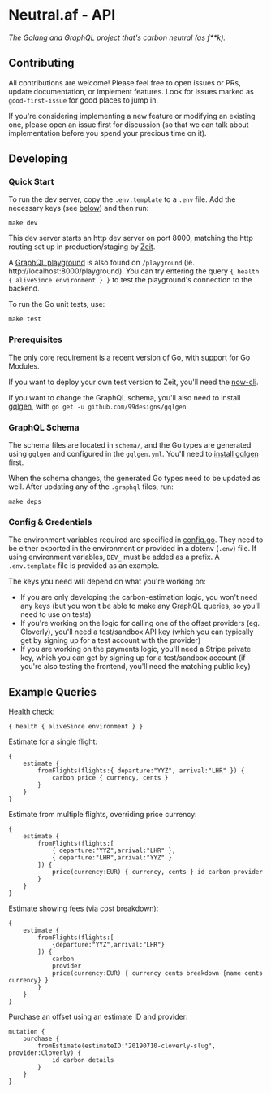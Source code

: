 # Neutral.af - API

*The Golang and GraphQL project that's carbon neutral (as f\*\*k).*

## Contributing

All contributions are welcome! Please feel free to open issues or PRs, update documentation, or implement features. Look for issues marked as `good-first-issue` for good places to jump in.

If you're considering implementing a new feature or modifying an existing one, please open an issue first for discussion (so that we can talk about implementation before you spend your precious time on it).

## Developing

### Quick Start

To run the dev server, copy the `.env.template` to a `.env` file. Add the necessary keys (see [below](#config--credentials)) and then run:

    make dev

This dev server starts an http dev server on port 8000, matching the http routing set up in production/staging by [Zeit](https://zeit.co).

A [GraphQL playground](https://github.com/prisma-labs/graphql-playground) is also found on `/playground` (ie. http://localhost:8000/playground). You can try entering the query `{ health { aliveSince environment } }` to test the playground's connection to the backend.

To run the Go unit tests, use:

    make test

### Prerequisites

The only core requirement is a recent version of Go, with support for Go Modules.

If you want to deploy your own test version to Zeit, you'll need the [now-cli](https://github.com/zeit/now).

If you want to change the GraphQL schema, you'll also need to install [gqlgen](https://github.com/99designs/gqlgen), with `go get -u github.com/99designs/gqlgen`.

### GraphQL Schema

The schema files are located in `schema/`, and the Go types are generated using `gqlgen` and configured in the `gqlgen.yml`. You'll need to [install gqlgen](https://github.com/99designs/gqlgen) first.

When the schema changes, the generated Go types need to be updated as well. After updating any of the `.graphql` files, run:

    make deps

### Config & Credentials

The environment variables required are specified in [config.go](lib/config/config.go). They need to be either exported in the environment or provided in a dotenv (`.env`) file. If using environment variables, `DEV_` must be added as a prefix. A `.env.template` file is provided as an example.

The keys you need will depend on what you're working on:

- If you are only developing the carbon-estimation logic, you won't need any keys (but you won't be able to make any GraphQL queries, so you'll need to use on tests)
- If you're working on the logic for calling one of the offset providers (eg. Cloverly), you'll need a test/sandbox API key (which you can typically get by signing up for a test account with the provider)
- If you are working on the payments logic, you'll need a Stripe private key, which you can get by signing up for a test/sandbox account (if you're also testing the frontend, you'll need the matching public key)

## Example Queries

Health check:

    { health { aliveSince environment } }

Estimate for a single flight:

    {
        estimate {
            fromFlights(flights:{ departure:"YYZ", arrival:"LHR" }) {
                carbon price { currency, cents }
            }
        }
    }

Estimate from multiple flights, overriding price currency:

    {
        estimate {
            fromFlights(flights:[
                { departure:"YYZ",arrival:"LHR" },
                { departure:"LHR",arrival:"YYZ" }
            ]) {
                price(currency:EUR) { currency, cents } id carbon provider
            }
        }
    }

Estimate showing fees (via cost breakdown):

    {
        estimate {
            fromFlights(flights:[
                {departure:"YYZ",arrival:"LHR"}
            ]) {
                carbon
                provider
                price(currency:EUR) { currency cents breakdown {name cents currency} }
            }
        }
    }

Purchase an offset using an estimate ID and provider:

    mutation {
        purchase {
            fromEstimate(estimateID:"20190710-cloverly-slug", provider:Cloverly) {
                id carbon details
            }
        }
    }
